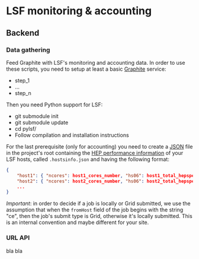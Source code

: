 LSF monitoring & accounting
===========================

Backend
-------

### Data gathering

Feed Graphite with LSF's monitoring and accounting data. In order to use these scripts, 
you need to setup at least a basic [Graphite](http://graphite.readthedocs.org/) service:
* step_1
* ...
* step_n

Then you need Python support for LSF:
* git submodule init
* git submodule update
* cd pylsf/
* Follow compilation and installation instructions

For the last prerequisite (only for accounting) you need to create a [JSON](http://www.json.org/)
file in the project's root containing the [HEP performance information](https://twiki.cern.ch/twiki/bin/view/FIOgroup/TsiBenchHEPSPECWlcg)
of your LSF hosts, called `.hostsinfo.json` and having the following format:

```JSON
{
    "host1": { "ncores": host1_cores_number, "hs06": host1_total_hepspec06, "nslots": host1_lsf_slots },
    "host2": { "ncores": host2_cores_number, "hs06": host2_total_hepspec06, "nslots": host2_lsf_slots },
    ...
}
```

*Important*: in order to decide if a job is locally or Grid submitted, we use the assumption that when
the `fromHost` field of the job begins with the string "ce", then the job's submit type is Grid,
otherwise it's locally submitted. This is an internal convention and maybe different for your site.

### URL API

bla bla
